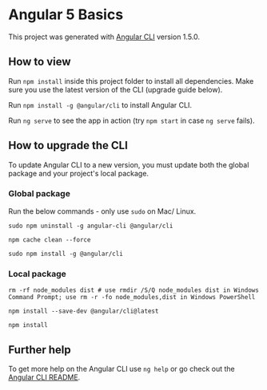 # Angular 5 Basics

This project was generated with [Angular CLI](https://github.com/angular/angular-cli) version 1.5.0.

## How to view

Run `npm install` inside this project folder to install all dependencies.
Make sure you use the latest version of the CLI (upgrade guide below).

Run `npm install -g @angular/cli` to install Angular CLI.

Run `ng serve` to see the app in action (try `npm start` in case `ng serve` fails).

## How to upgrade the CLI

To update Angular CLI to a new version, you must update both the global package and your project's local package.

### Global package

Run the below commands - only use `sudo` on Mac/ Linux.

`sudo npm uninstall -g angular-cli @angular/cli`

`npm cache clean --force`

`sudo npm install -g @angular/cli`

### Local package

`rm -rf node_modules dist # use rmdir /S/Q node_modules dist in Windows Command Prompt; use rm -r -fo node_modules,dist in Windows PowerShell`

`npm install --save-dev @angular/cli@latest`

`npm install`

## Further help

To get more help on the Angular CLI use `ng help` or go check out the [Angular CLI README](https://github.com/angular/angular-cli/blob/master/README.md).
